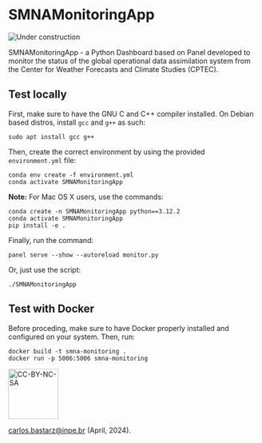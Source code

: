 # SMNAMonitoringApp

![Under construction](https://upload.wikimedia.org/wikipedia/commons/d/d9/Under_construction_animated.gif)

SMNAMonitoringApp - a Python Dashboard based on Panel developed to monitor the status of the global operational data assimilation system from the Center for Weather Forecasts and Climate Studies (CPTEC).

## Test locally

First, make sure to have the GNU C and C++ compiler installed. On Debian based distros, install `gcc` and `g++` as such:

```
sudo apt install gcc g++
```

Then, create the correct environment by using the provided `environment.yml` file:

```
conda env create -f environment.yml
conda activate SMNAMonitoringApp
```

**Note:** For Mac OS X users, use the commands:

```
conda create -n SMNAMonitoringApp python==3.12.2
conda activate SMNAMonitoringApp
pip install -e .
```

Finally, run the command:


```
panel serve --show --autoreload monitor.py
```

Or, just use the script:

```
./SMNAMonitoringApp
```

## Test with Docker

Before proceding, make sure to have Docker properly installed and configured on your system. Then, run:

```
docker build -t smna-monitoring .
docker run -p 5006:5006 smna-monitoring
```

<a href="https://creativecommons.org/licenses/by-nc-sa/4.0/legalcode" target="_blank"><img src="https://mirrors.creativecommons.org/presskit/buttons/88x31/png/by-nc-sa.png" alt="CC-BY-NC-SA" width="100"/></a>

carlos.bastarz@inpe.br (April, 2024).
